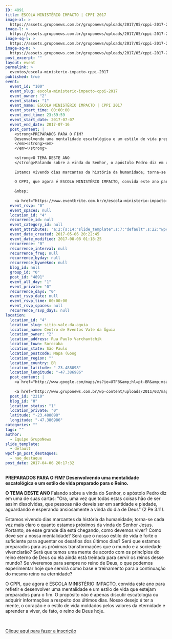 ```yaml
---
ID: 4891
title: ESCOLA MINISTÉRIO IMPACTO | CPPI 2017
image-xl: >
  https://assets.gruponews.com.br/gruponews/uploads/2017/05/cppi-2017-2.png
image-l: >
  https://assets.gruponews.com.br/gruponews/uploads/2017/05/cppi-2017-2.png
image-sq-l: >
  https://assets.gruponews.com.br/gruponews/uploads/2017/05/cppi-2017-2.png
image-sq-m: >
  https://assets.gruponews.com.br/gruponews/uploads/2017/05/cppi-2017-2-720x400.png
post_excerpt: ""
layout: event
permalink: >
  eventos/escola-ministerio-impacto-cppi-2017
published: true
event:
  event_id: "100"
  event_slug: escola-ministerio-impacto-cppi-2017
  event_owner: "2"
  event_status: "1"
  event_name: ESCOLA MINISTÉRIO IMPACTO | CPPI 2017
  event_start_time: 00:00:00
  event_end_time: 23:59:59
  event_start_date: 2017-07-07
  event_end_date: 2017-07-16
  post_content: |
    <strong>PREPARADOS PARA O FIM?
    Desenvolvendo uma mentalidade escatológica e um estilo de vida prepa</strong><strong>rado para o Reino.</strong><em>
    </em><strong><em>
    </em></strong>
    
    <strong>O TEMA DESTE ANO
    </strong>Falando sobre a vinda do Senhor, o apóstolo Pedro diz em uma de suas cartas: "Ora, uma vez que todas estas coisas hão de ser assim dissolvidas, que pessoas não deveis ser em santidade e piedade, aguardando e esperando ansiosamente a vinda do dia de Deus" (2 Pe 3.11).
    
    Estamos vivendo dias marcantes da história da humanidade; torna-se cada vez mais claro o quanto estamos próximos da vinda do Senhor Jesus. Portanto, se esse grande dia está chegando, como devemos viver? Como deve ser a nossa mentalidade? Será que o nosso estilo de vida é forte o suficiente para aguentar os desafios dos últimos dias? Será que estamos preparados para as próximas transformações que o mundo e a sociedade vivenciarão? Será que temos uma mente de acordo com os princípios do reino eterno de Deus ou ela ainda está treinada para servir os reinos desse mundo? Se viveremos para sempre no reino de Deus, o que podemos experimentar hoje que servirá como base e treinamento para a continuação do mesmo reino na eternidade?
    
    O CPPI, que agora é ESCOLA MINISTÉRIO IMPACTO, convida este ano para refletir e desenvolver uma mentalidade e um estilo de vida que estejam preparados para o fim. O propósito não é apenas discutir escatologia ou adquirir informações a respeito dos últimos dias. Nosso desejo é ter a mente, o coração e o estilo de vida moldados pelos valores da eternidade e aprender a viver, de fato, o reino de Deus hoje.
    
    &nbsp;
    
    <a href="https://www.eventbrite.com.br/e/escola-ministerio-impacto-cppi-2017-tickets-33456693872">Clique aqui para fazer a inscrição</a>
  event_rsvp: "0"
  event_spaces: null
  location_id: "4"
  recurrence_id: null
  event_category_id: null
  event_attributes: 'a:2:{s:14:"slide_template";s:7:"default";s:22:"wpcf-gn_post_destaques";s:12:"nao_destaque";}'
  event_date_created: 2017-05-06 20:22:45
  event_date_modified: 2017-08-08 01:18:25
  recurrence: "0"
  recurrence_interval: null
  recurrence_freq: null
  recurrence_byday: null
  recurrence_byweekno: null
  blog_id: null
  group_id: "0"
  post_id: "4891"
  event_all_day: "1"
  event_private: "0"
  recurrence_days: "0"
  event_rsvp_date: null
  event_rsvp_time: 00:00:00
  event_rsvp_spaces: null
  recurrence_rsvp_days: null
location:
  location_id: "4"
  location_slug: sitio-vale-da-aguia
  location_name: Centro de Eventos Vale da Águia
  location_owner: "2"
  location_address: Rua Paulo Varchavtchik
  location_town: Sorocaba
  location_state: São Paulo
  location_postcode: Mapa (Goog
  location_region: ""
  location_country: BR
  location_latitude: "-23.488098"
  location_longitude: "-47.386986"
  post_content: |
    <a href="http://www.google.com/maps/ms?ie=UTF8&amp;hl=pt-BR&amp;msa=0&amp;msid=101029055973969387879.00047056afb7234e1fdba&amp;ll=-23.452538,-47.321548&amp;spn=0.143937,0.307274&amp;t=h&amp;z=12" target="_blank">Mapa (Google Maps</a>)
    
    <a href="http://www.gruponews.com.br/wp-content/uploads/2011/03/mapa-atualizado-ceva.pdf" target="_blank">Baixe o Mapa em PDF</a>
  post_id: "2210"
  blog_id: "0"
  location_status: "1"
  location_private: "0"
  latitude: "-23.488098"
  longitude: "-47.386986"
categories: ""
tags: ""
author:
  - Equipe GrupoNews
slide_template:
  - default
wpcf-gn_post_destaques:
  - nao_destaque
post_date: 2017-04-06 20:17:32
---
```

<strong>PREPARADOS PARA O FIM?
Desenvolvendo uma mentalidade escatológica e um estilo de vida prepa</strong><strong>rado para o Reino.</strong><em>
</em><strong><em>
</em></strong>

<strong>O TEMA DESTE ANO
</strong>Falando sobre a vinda do Senhor, o apóstolo Pedro diz em uma de suas cartas: "Ora, uma vez que todas estas coisas hão de ser assim dissolvidas, que pessoas não deveis ser em santidade e piedade, aguardando e esperando ansiosamente a vinda do dia de Deus" (2 Pe 3.11).

Estamos vivendo dias marcantes da história da humanidade; torna-se cada vez mais claro o quanto estamos próximos da vinda do Senhor Jesus. Portanto, se esse grande dia está chegando, como devemos viver? Como deve ser a nossa mentalidade? Será que o nosso estilo de vida é forte o suficiente para aguentar os desafios dos últimos dias? Será que estamos preparados para as próximas transformações que o mundo e a sociedade vivenciarão? Será que temos uma mente de acordo com os princípios do reino eterno de Deus ou ela ainda está treinada para servir os reinos desse mundo? Se viveremos para sempre no reino de Deus, o que podemos experimentar hoje que servirá como base e treinamento para a continuação do mesmo reino na eternidade?

O CPPI, que agora é ESCOLA MINISTÉRIO IMPACTO, convida este ano para refletir e desenvolver uma mentalidade e um estilo de vida que estejam preparados para o fim. O propósito não é apenas discutir escatologia ou adquirir informações a respeito dos últimos dias. Nosso desejo é ter a mente, o coração e o estilo de vida moldados pelos valores da eternidade e aprender a viver, de fato, o reino de Deus hoje.

&nbsp;

<a href="https://www.eventbrite.com.br/e/escola-ministerio-impacto-cppi-2017-tickets-33456693872">Clique aqui para fazer a inscrição</a>